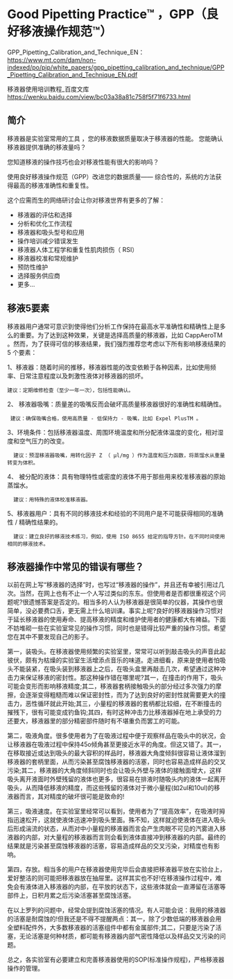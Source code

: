 # Good Pipetting Practice™ ，GPP（良好移液操作规范™）

GPP_Pipetting_Calibration_and_Technique_EN：https://www.mt.com/dam/non-indexed/po/pip/white_papers/gpp_pipetting_calibration_and_technique/GPP_Pipetting_Calibration_and_Technique_EN.pdf

 移液器使用培训教程_百度文库
https://wenku.baidu.com/view/bc03a38a81c758f5f71f6733.html
 
 ## 简介
 
移液器是实验室常用的工具 ，您的移液数据质量取决于移液器的性能。 您能确认移液器提供准确的移液量吗？

您知道移液的操作技巧也会对移液性能有很大的影响吗？

使用良好移液操作规范（GPP）改进您的数据质量—— 综合性的，系统的方法获得最高的移液准确性和重复性。

这个应需而生的网络研讨会让你对移液世界有更多的了解：

- 移液器的评估和选择
- 分析和优化工作流程
- 移液器和吸头型号和应用
- 操作培训减少错误发生
- 移液器人体工程学和重复性肌肉损伤（ RSI）
- 移液器校准和常规维护
- 预防性维护
- 选择服务供应商
- 更多...


## 移液5要素

移液器用户通常可意识到使得他们分析工作保持在最高水平准确性和精确性上是多么的重要。为了达到这种效果，关键是选择高质量的移液器，比如 CappAeroTM 。然而，为了获得可信的移液结果，我们强烈推荐您考虑以下所有影响移液结果的 5 个要素：

1、移液器：随着时间的推移，移液器性能的改变依赖于各种因素，比如使用频率、日常注意程度以及刺激性液体对移液器的损坏。

    建议：定期维修检查（至少一年一次），包括性能确认。
    
2、 移液器吸嘴：质量差的吸嘴反而会破坏高质量移液器很好的准确性和精确性。

     建议：确保吸嘴合格，使用高质量 - 低保持力 - 吸嘴，比如 Expel PlusTM 。
     
3、环境条件：包括移液器温度、周围环境温度和所分配液体温度的变化，相对湿度和空气压力的改变。

      建议：预湿移液器吸嘴，用转化因子 Z （ μl/mg ）作为温度和压力函数，将蒸馏水从重量转变为体积。
      
4、 被分配的液体：具有物理特性或密度的液体不用于那些用来校准移液器的原始蒸馏水。

      建议：用特殊的液体校准移液器。
      
5、移液器用户：具有不同的移液技术和经验的不同用户是不可能获得相同的准确性 / 精确性结果的。

      建议：建立良好的移液技术练习，例如，使用 ISO 8655 给定的指导方针。在不同时间使用相同的移液技术。
      



## 移液器操作中常见的错误有哪些？

以前在网上写“移液器的选择”时，也写过“移液器的操作”，并且还有幸被引用过几次。当然，在网上也有不止一个人写过类似的东东。但使用者是否都很重视这个问题呢?很遗憾答案是否定的。相当多的人认为移液器是很简单的仪器，其操作也很简单，没必要费口舌，更无需上什么培训课。事实上呢?良好的移液器操作习惯对于延长移液器的使用寿命、提高移液的精度和维护使用者的健康都大有裨益。下面不妨堆砌一些在实验室常见的操作习惯，同时也是错得比较严重的操作习惯。希望您在其中不要发现自己的影子。
 
第一，装吸头。在移液器使用频繁的实验室里，常常可以听到敲击吸头的声音此起彼伏，颇有为枯燥的实验室生活增添点音乐的味道。走进细看，原来是使用者怕吸头不能装紧，在吸头装到移液器上之后，在吸头盒里再敲击几次，希望通过这种冲击力来保证移液的密封性。那这种操作错在哪里呢?其一，在撞击的作用下，吸头可能会变形而影响移液精度;其二，移液器套柄接触吸头的部分经过多次强力的摩擦，会逐渐变得粗糙而难以保证密封性，而为了达到良好的密封性就需要更大的撞击力，恶性循环就此开始;其三，小量程的移液器的套柄都比较细，在不断撞击的摧残下，很有可能变成钓鱼钩;其四，有时这种冲击力比移液器掉在地上承受的力还要大，移液器里的部分精密部件随时有不堪重负而罢工的可能。
 
第二，吸液角度。很多使用者为了在吸液过程中便于观察样品在吸头中的状况，会让移液器在吸液过程中保持45o倾角甚至更接近水平的角度。但这又错了。其一，在移取接近或达到吸头的最大容积的样品时，移液器大角度倾斜很容易让液体溜到移液器的套柄里面，从而污染甚至腐蚀移液器的活塞，同时也容易造成样品的交叉污染;其二，移液器的大角度倾斜同时也会让吸头外壁与液体的接触面增大，这样吸头离开液面时外壁残留的液体也更多，很容易在排液时随吸头内的液体一起离开吸头，从而降低移液的精度，而这些残留的液体对于微小量程(如2ul和10ul)的移液器而言，其对精度的破坏很可能是致命的!
 
第三，吸液速度。在实验室里经常可以看到，使用者为了“提高效率”，在吸液时拇指迅速松开，这就使液体迅速冲到吸头里面。殊不知，这样就迫使液体在进入吸头后形成湍流的状态，从而对中小量程的移液器而言会产生肉眼不可见的汽雾进入移液器的内部，对大量程的移液器而言则会看到液体直接冲到移液器的内部。最终的结果就是污染甚至腐蚀移液器的活塞，容易造成样品的交叉污染，对精度也有影响。

第四，存放。相当多的用户在移液器使用完毕后会直接把移液器平放在实验台上，爱好整洁的则可能把移液器放在抽屉里。这样其实也不好!在移液操作过程中，难免会有液体进入移液器的内部，在平放的状态下，这些液体就会一直滞留在活塞等部件上，日积月累之后污染活塞甚至腐蚀活塞。
 
在以上罗列的问题中，经常会提到腐蚀活塞的情况。有人可能会说：我用的移液器的活塞是耐腐蚀的!但我还是不得不提醒两点：其一，除了少数低端的移液器会用全塑料配件外，大多数移液器的活塞组件中都有金属部件;其二，只要是污染了活塞，无论活塞是何种材质，都可能有移液器内部气密性降低以及样品交叉污染的问题。
 
总之，各实验室有必要建立和完善移液器使用的SOP(标准操作规程)，严格移液器操作的管理。








